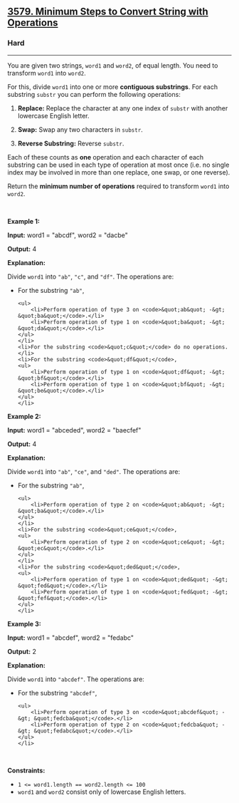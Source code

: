 <h2><a href="https://leetcode.com/problems/minimum-steps-to-convert-string-with-operations">3579. Minimum Steps to Convert String with Operations</a></h2><h3>Hard</h3><hr><p>You are given two strings, <code>word1</code> and <code>word2</code>, of equal length. You need to transform <code>word1</code> into <code>word2</code>.</p>

<p>For this, divide <code>word1</code> into one or more <strong>contiguous <span data-keyword="substring-nonempty">substrings</span></strong>. For each substring <code>substr</code> you can perform the following operations:</p>

<ol>
	<li>
	<p><strong>Replace:</strong> Replace the character at any one index of <code>substr</code> with another lowercase English letter.</p>
	</li>
	<li>
	<p><strong>Swap:</strong> Swap any two characters in <code>substr</code>.</p>
	</li>
	<li>
	<p><strong>Reverse Substring:</strong> Reverse <code>substr</code>.</p>
	</li>
</ol>

<p>Each of these counts as <strong>one</strong> operation and each character of each substring can be used in each type of operation at most once (i.e. no single index may be involved in more than one replace, one swap, or one reverse).</p>

<p>Return the <strong>minimum number of operations</strong> required to transform <code>word1</code> into <code>word2</code>.</p>

<p>&nbsp;</p>
<p><strong class="example">Example 1:</strong></p>

<div class="example-block">
<p><strong>Input:</strong> <span class="example-io">word1 = &quot;abcdf&quot;, word2 = &quot;dacbe&quot;</span></p>

<p><strong>Output:</strong> <span class="example-io">4</span></p>

<p><strong>Explanation:</strong></p>

<p>Divide <code>word1</code> into <code>&quot;ab&quot;</code>, <code>&quot;c&quot;</code>, and <code>&quot;df&quot;</code>. The operations are:</p>

<ul>
	<li>For the substring <code>&quot;ab&quot;</code>,

	<ul>
		<li>Perform operation of type 3 on <code>&quot;ab&quot; -&gt; &quot;ba&quot;</code>.</li>
		<li>Perform operation of type 1 on <code>&quot;ba&quot; -&gt; &quot;da&quot;</code>.</li>
	</ul>
	</li>
	<li>For the substring <code>&quot;c&quot;</code> do no operations.</li>
	<li>For the substring <code>&quot;df&quot;</code>,
	<ul>
		<li>Perform operation of type 1 on <code>&quot;df&quot; -&gt; &quot;bf&quot;</code>.</li>
		<li>Perform operation of type 1 on <code>&quot;bf&quot; -&gt; &quot;be&quot;</code>.</li>
	</ul>
	</li>
</ul>
</div>

<p><strong class="example">Example 2:</strong></p>

<div class="example-block">
<p><strong>Input:</strong> <span class="example-io">word1 = &quot;abceded&quot;, word2 = &quot;baecfef&quot;</span></p>

<p><strong>Output:</strong> <span class="example-io">4</span></p>

<p><strong>Explanation:</strong></p>

<p>Divide <code>word1</code> into <code>&quot;ab&quot;</code>, <code>&quot;ce&quot;</code>, and <code>&quot;ded&quot;</code>. The operations are:</p>

<ul>
	<li>For the substring <code>&quot;ab&quot;</code>,

	<ul>
		<li>Perform operation of type 2 on <code>&quot;ab&quot; -&gt; &quot;ba&quot;</code>.</li>
	</ul>
	</li>
	<li>For the substring <code>&quot;ce&quot;</code>,
	<ul>
		<li>Perform operation of type 2 on <code>&quot;ce&quot; -&gt; &quot;ec&quot;</code>.</li>
	</ul>
	</li>
	<li>For the substring <code>&quot;ded&quot;</code>,
	<ul>
		<li>Perform operation of type 1 on <code>&quot;ded&quot; -&gt; &quot;fed&quot;</code>.</li>
		<li>Perform operation of type 1 on <code>&quot;fed&quot; -&gt; &quot;fef&quot;</code>.</li>
	</ul>
	</li>
</ul>
</div>

<p><strong class="example">Example 3:</strong></p>

<div class="example-block">
<p><strong>Input:</strong> <span class="example-io">word1 = &quot;abcdef&quot;, word2 = &quot;fedabc&quot;</span></p>

<p><strong>Output:</strong> <span class="example-io">2</span></p>

<p><strong>Explanation:</strong></p>

<p>Divide <code>word1</code> into <code>&quot;abcdef&quot;</code>. The operations are:</p>

<ul>
	<li>For the substring <code>&quot;abcdef&quot;</code>,

	<ul>
		<li>Perform operation of type 3 on <code>&quot;abcdef&quot; -&gt; &quot;fedcba&quot;</code>.</li>
		<li>Perform operation of type 2 on <code>&quot;fedcba&quot; -&gt; &quot;fedabc&quot;</code>.</li>
	</ul>
	</li>
</ul>
</div>

<p>&nbsp;</p>
<p><strong>Constraints:</strong></p>

<ul>
	<li><code>1 &lt;= word1.length == word2.length &lt;= 100</code></li>
	<li><code>word1</code> and <code>word2</code> consist only of lowercase English letters.</li>
</ul>
